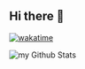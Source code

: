 ## Hi there 👋

[![wakatime](https://wakatime.com/badge/user/6db675ed-0647-4a57-9a1d-1143f000ae68.svg)](https://wakatime.com/@6db675ed-0647-4a57-9a1d-1143f000ae68)

<img align="center" src="https://github-readme-stats.vercel.app/api?username=StasioXD&include_all_commits=true&count_private=true&show_icons=true&line_height=20&title_color=45ecff&icon_color=45ecff&text_color=A1A1A1&bg_color=0,262d3d,262d3d" alt="my Github Stats"/>
